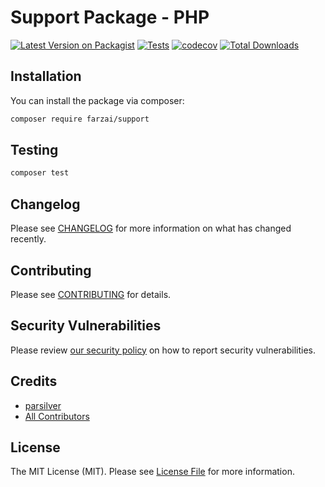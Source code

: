 # Support Package - PHP

[![Latest Version on Packagist](https://img.shields.io/packagist/v/farzai/support.svg?style=flat-square)](https://packagist.org/packages/farzai/support)
[![Tests](https://img.shields.io/github/actions/workflow/status/farzai/support-php/run-tests.yml?branch=main&label=tests&style=flat-square)](https://github.com/farzai/support-php/actions/workflows/run-tests.yml)
[![codecov](https://codecov.io/gh/farzai/support-php/branch/main/graph/badge.svg)](https://codecov.io/gh/farzai/support-php)
[![Total Downloads](https://img.shields.io/packagist/dt/farzai/support.svg?style=flat-square)](https://packagist.org/packages/farzai/support)


## Installation

You can install the package via composer:

```bash
composer require farzai/support
```

## Testing

```bash
composer test
```

## Changelog

Please see [CHANGELOG](CHANGELOG.md) for more information on what has changed recently.

## Contributing

Please see [CONTRIBUTING](https://github.com/farzai/.github/blob/main/CONTRIBUTING.md) for details.

## Security Vulnerabilities

Please review [our security policy](../../security/policy) on how to report security vulnerabilities.

## Credits

- [parsilver](https://github.com/parsilver)
- [All Contributors](../../contributors)

## License

The MIT License (MIT). Please see [License File](LICENSE.md) for more information.
